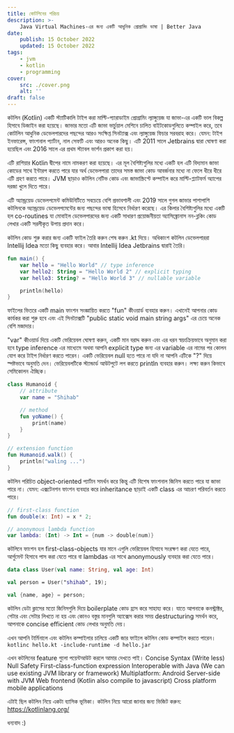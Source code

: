 ```yaml
---
title: কোটলিনের পরিচয়
description: >-
    Java Virtual Machines-এর জন্য একটি আধুনিক প্রোগ্রামিং ভাষা | Better Java
date:
    publish: 15 October 2022
    updated: 15 October 2022
tags:
    - jvm
    - kotlin
    - programming
cover:
    src: ./cover.png
    alt: ''
draft: false
---
```


কটলিন (Kotlin) একটি স্ট্যাটিকালি টাইপ করা মাল্টি-প্যারাডাইম প্রোগ্রামিং ল্যাঙ্গুয়েজ যা জাভা-এর একটি ভাল বিকল্প হিসাবে ডিজাইন করা হয়েছে।
জাভার মতো এটি জাভা ভার্চুয়াল মেশিনে চালিত বাইটকোডগুলিতে কম্পাইল করে, তবে কোটলিন আধুনিক ডেভেলপারদের পছন্দের আরও সংক্ষিপ্ত সিনট্যাক্স এবং ল্যাঙ্গুয়েজ ফিচার সরবরাহ করে। যেমন: টাইপ ইনফারেন্স, ফাংশনাল প্যার্টান, নাল সেফটি এবং আরও অনেক কিছু। এটি 2011 সালে Jetbrains দ্বারা ঘোষণা করা হয়েছিল এবং 2016 সালে এর প্রথম স্ট্যাবল ভার্শন প্রকাশ করা হয়।

এটি রাশিয়ার Kotlin দ্বীপের নামে নামকরণ করা হয়েছে। এর মূল বৈশিষ্ট্যগুলির মধ্যে একটি হল এটি বিদ্যমান জাভা কোডের সাথে ইন্টারপ করতে পারে যার অর্থ ডেভেলপারা তাদের সমস্ত জাভা কোড আবর্জনার মধ্যে না ফেলে ধীরে ধীরে এটি গ্রহণ করতে পারে। JVM ছাড়াও কটলিন নেটিভ কোড এবং জাভাস্ক্রিপ্টে কম্পাইল করে মাল্টি-প্ল্যাটফর্ম অ্যাপের দরজা খুলে দিতে পারে।

এটি অ্যান্ড্রয়েড ডেভেলপমেন্ট কমিউনিটিতে সবচেয়ে বেশি প্রভাবশালী এবং 2019 সালে গুগল জাভার পাশাপাশি কটলিনকে অ্যান্ড্রয়েড ডেভেলপমেন্টের জন্য পছন্দের ভাষা হিসেবে নির্ধারণ করেছে। এর কিলার বৈশিষ্ট্যগুলির মধ্যে একটি হল co-routines যা মোবাইল ডেভেলপারদের জন্য একটি সাধারণ প্রয়োজনীয়তা অ্যাসিঙ্ক্রোনাস নন-ব্লকিং কোড লেখার একটি সরলীকৃত উপায় প্রদান করে।

কটলিন কোড শুরু করার জন্য একটি ফাইল তৈরি করুন শেষ করুন .kt দিয়ে। অধিকাংশ কটলিন ডেভেলপাররা Intellij Idea মতো কিছু ব্যবহার করে। আবার Intellij Idea Jetbrains দ্বারাই তৈরি।

```kotlin
fun main() {
    var hello = "Hello World" // type inference
    var hello2: String = "Hello World 2" // explicit typing
    var hello3: String? = "Hello World 3" // nullable variable

    println(hello)
}
```

ফাইলের ভিতরে একটি main ফাংশন সংজ্ঞায়িত করতে "fun" কীওয়ার্ড ব্যবহার করুন। এখানেই আপনার কোড কার্যকর করা শুরু হবে এবং এই সিনট্যাক্সটি "public static void main string args" এর চেয়ে অনেক বেশি মজাদার।

"var" কীওয়ার্ড দিয়ে একটি ভেরিয়েবল ঘোষণা করুন, একটি মান বরাদ্দ করুন এবং এর ধরন স্বয়ংক্রিয়ভাবে অনুমান করা হবে type inference এর মাধ্যেমে অথবা আপনি explicit type জন্য এর variable এর নামের পর কোলন যোগ করে টাইপ নির্ধারণ করতে পারেন।
একটি ভেরিয়েবল null হতে পারে না যদি না আপনি এটিকে "?" দিয়ে স্পষ্টভাবে অনুমতি দেন। ভেরিয়েবলটিকে স্ট্যান্ডার্ড আউটপুটে লগ করতে println ব্যবহার করুন। লক্ষ্য করুন কিভাবে সেমিকোলন ঐচ্ছিক।

```kotlin
class Humanoid {
    // attribute
    var name = "Shihab"

    // method
    fun yoName() {
        print(name)
    }
}

// extension function
fun Humanoid.walk() {
    println("waling ...")
}
```

কটলিন পরিচিত object-oriented প্যার্টান সমর্থন করে কিন্তু এটি বিশেষ ফাংশনাল জিনিস করতে পারে যা জাভা পারে না।
যেমন: এক্সটেনশন ফাংশন ব্যবহার করে inheritance ছাড়াই একটি class এর আচরণ পরিবর্তন করতে পারে।

```kotlin
// first-class function
fun double(x: Int) = x * 2;

// anonymous lambda function
var lambda: (Int) -> Int = {num -> double(num)}

```

কটলিনে ফাংশন হল first-class-objects যার মানে এগুলি ভেরিয়েবল হিসাবে সংরক্ষণ করা যেতে পারে, আর্গুমেন্ট হিসাবে পাস করা যেতে পারে বা lambdas এর সাথে anonymously ব্যবহার করা যেতে পারে।

```kotlin
data class User(val name: String, val age: Int)

val person = User("shihab", 19);

val {name, age} = person;
```

কটলিন ডেটা ক্লাসের মতো জিনিসগুলি দিয়ে boilerplate কোড হ্রাস করে সাহায্য করে। যাতে আপনাকে কনস্ট্রাক্টর, গেটার এবং সেটার লিখতে না হয় এবং কোনও বস্তুর মানগুলি অ্যাক্সেস করার সময় destructuring সমর্থন করে, আপনাকে concise efficient কোড লেখার অনুমতি দেয়।

এখন আপনি টার্মিনালে এবং কটলিন কম্পাইলার চালিয়ে একটি জার ফাইলে কটলিন কােড কম্পাইল করতে পারেন। `kotlinc hello.kt -include-runtime -d hello.jar`

এখন কটলিনের feature গুলো পয়েন্টআউট করলে আমার দেখতে পাই।
Concise Syntax (Write less)
Null Safety
First-class-function expression
Interoperable with Java (We can use existing JVM library or framework)
Multiplatform:
Android
Server-side with JVM
Web frontend (Kotlin also compile to javascript)
Cross platform mobile applications

এটাই ছিল কটলিন নিয়ে একটা ব্যাসিক ভূমিকা। কটলিন নিয়ে আরো জানার জন্য ভিজিট করুন: https://kotlinlang.org/

ধন্যবাদ :)
